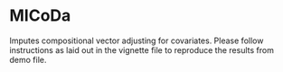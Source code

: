 # MICoDa
Imputes compositional vector adjusting for covariates.
Please follow instructions as laid out in the vignette file to reproduce the results from demo file.
